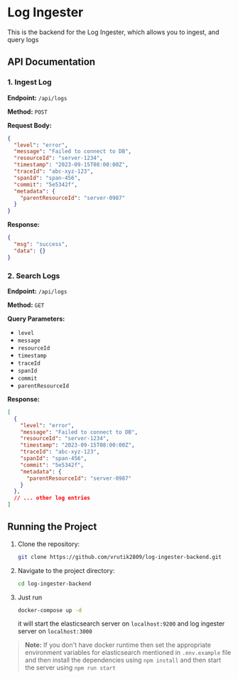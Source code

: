 # Log Ingester

This is the backend for the Log Ingester, which allows you to ingest, and query logs

## API Documentation

### 1. Ingest Log

**Endpoint:** `/api/logs`

**Method:** `POST`

**Request Body:**

```json
{
  "level": "error",
  "message": "Failed to connect to DB",
  "resourceId": "server-1234",
  "timestamp": "2023-09-15T08:00:00Z",
  "traceId": "abc-xyz-123",
  "spanId": "span-456",
  "commit": "5e5342f",
  "metadata": {
    "parentResourceId": "server-0987"
  }
}
```

**Response:**

```json
{
  "msg": "success",
  "data": {}
}
```

### 2. Search Logs

**Endpoint:** `/api/logs`

**Method:** `GET`

**Query Parameters:**

- `level`
- `message`
- `resourceId`
- `timestamp`
- `traceId`
- `spanId`
- `commit`
- `parentResourceId`

**Response:**

```json
[
  {
    "level": "error",
    "message": "Failed to connect to DB",
    "resourceId": "server-1234",
    "timestamp": "2023-09-15T08:00:00Z",
    "traceId": "abc-xyz-123",
    "spanId": "span-456",
    "commit": "5e5342f",
    "metadata": {
      "parentResourceId": "server-0987"
    }
  },
  // ... other log entries
]
```

## Running the Project

1. Clone the repository:

   ```bash
   git clone https://github.com/vrutik2809/log-ingester-backend.git
   ```

2. Navigate to the project directory:

   ```bash
   cd log-ingester-backend
   ```

3. Just run

   ```bash
   docker-compose up -d
   ```
  
   it will start the elasticsearch server on `localhost:9200` and log ingester server on `localhost:3000`

> **Note:** If you don't have docker runtime then set the appropriate environment variables for elasticsearch mentioned in `.env.example` file and then install the dependencies using `npm install` and then start the server using `npm run start`
